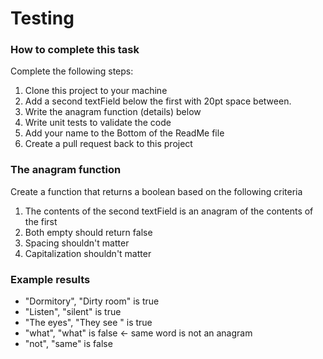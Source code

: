 # Testing

### How to complete this task ###
Complete the following steps:

1. Clone this project to your machine
2. Add a second textField below the first with 20pt space between.
3. Write the anagram function (details) below
4. Write unit tests to validate the code
5. Add your name to the Bottom of the ReadMe file
6. Create a pull request back to this project

### The anagram function ###
Create a function that returns a boolean based on the following criteria

1. The contents of the second textField is an anagram of the contents of the first
2. Both empty should return false
3. Spacing shouldn't matter
4. Capitalization shouldn't matter

### Example results ###
- "Dormitory", "Dirty room" is true
- "Listen", "silent" is true
- "The eyes",  "They see  " is true
- "what", "what" is false <- same word is not an anagram
- "not", "same" is false
